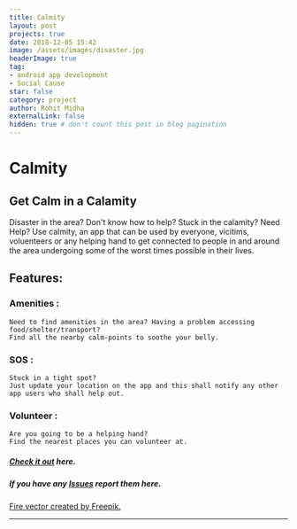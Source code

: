 ```yaml
---
title: Calmity
layout: post
projects: true
date: 2018-12-05 15:42
image: /assets/images/disaster.jpg
headerImage: true
tag:
- android app development 
- Social Cause
star: false
category: project
author: Rohit Midha
externalLink: false
hidden: true # don't count this post in blog pagination
---
```


# Calmity
## Get Calm in a Calamity 

Disaster in the area? Don't know how to help? Stuck in the calamity? Need Help?
Use calmity, an app that can be used by everyone, vicitims, voluenteers or any helping hand to get connected to people in and around the area undergoing some of the worst times possible in their lives. 

## Features: 

### Amenities : 

    Need to find amenities in the area? Having a problem accessing food/shelter/transport? 
    Find all the nearby calm-points to soothe your belly. 

### SOS : 

    Stuck in a tight spot? 
    Just update your location on the app and this shall notify any other app users who shall help out. 

### Volunteer : 

    Are you going to be a helping hand? 
    Find the nearest places you can volunteer at.


##### [Check it out](http://github.com/RohitMidha23/Calmity) here.
##### If you have any [Issues](http://github.com/RohitMidha23/Calmity/issues) report them here. 

[Fire vector created by Freepik.](https://www.freepik.com/free-photos-vectors/fire)


---